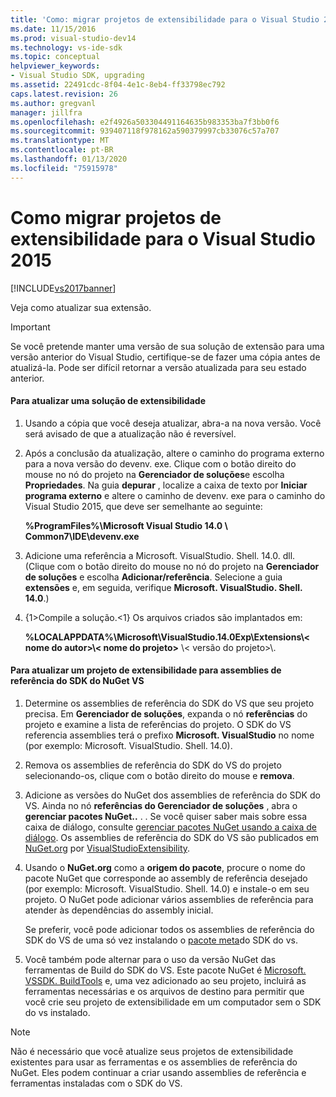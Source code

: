 ```yaml
---
title: 'Como: migrar projetos de extensibilidade para o Visual Studio 2015 | Microsoft Docs'
ms.date: 11/15/2016
ms.prod: visual-studio-dev14
ms.technology: vs-ide-sdk
ms.topic: conceptual
helpviewer_keywords:
- Visual Studio SDK, upgrading
ms.assetid: 22491cdc-8f04-4e1c-8eb4-ff33798ec792
caps.latest.revision: 26
ms.author: gregvanl
manager: jillfra
ms.openlocfilehash: e2f4926a503304491164635b983353ba7f3bb0f6
ms.sourcegitcommit: 939407118f978162a590379997cb33076c57a707
ms.translationtype: MT
ms.contentlocale: pt-BR
ms.lasthandoff: 01/13/2020
ms.locfileid: "75915978"
---
```

# <a name="how-to-migrate-extensibility-projects-to-visual-studio-2015"></a>Como migrar projetos de extensibilidade para o Visual Studio 2015
[!INCLUDE[vs2017banner](../includes/vs2017banner.md)]

Veja como atualizar sua extensão.  
  
> [!IMPORTANT]
> Se você pretende manter uma versão de sua solução de extensão para uma versão anterior do Visual Studio, certifique-se de fazer uma cópia antes de atualizá-la. Pode ser difícil retornar a versão atualizada para seu estado anterior.  
  
#### <a name="to-upgrade-an-extensibility-solution"></a>Para atualizar uma solução de extensibilidade  
  
1. Usando a cópia que você deseja atualizar, abra-a na nova versão. Você será avisado de que a atualização não é reversível.  
  
2. Após a conclusão da atualização, altere o caminho do programa externo para a nova versão do devenv. exe. Clique com o botão direito do mouse no nó do projeto na **Gerenciador de soluções**e escolha **Propriedades**. Na guia **depurar** , localize a caixa de texto por **Iniciar programa externo** e altere o caminho de devenv. exe para o caminho do Visual Studio 2015, que deve ser semelhante ao seguinte:  
  
     **%ProgramFiles%\Microsoft Visual Studio 14.0 \ Common7\IDE\devenv.exe**  
  
3. Adicione uma referência a Microsoft. VisualStudio. Shell. 14.0. dll. (Clique com o botão direito do mouse no nó do projeto na **Gerenciador de soluções** e escolha **Adicionar/referência**. Selecione a guia **extensões** e, em seguida, verifique **Microsoft. VisualStudio. Shell. 14.0**.)  
  
4. {1&gt;Compile a solução.&lt;1} Os arquivos criados são implantados em:  
  
     **%LOCALAPPDATA%\Microsoft\VisualStudio.14.0Exp\Extensions\\< nome do autor\>\\< nome do projeto\>** \\< versão do projeto\>\\.  
  
#### <a name="to-update-an-extensibility-project-to-nuget-vs-sdk-reference-assemblies"></a>Para atualizar um projeto de extensibilidade para assemblies de referência do SDK do NuGet VS  
  
1. Determine os assemblies de referência do SDK do VS que seu projeto precisa.  Em **Gerenciador de soluções**, expanda o nó **referências** do projeto e examine a lista de referências do projeto.  O SDK do VS referencia assemblies terá o prefixo **Microsoft. VisualStudio** no nome (por exemplo: Microsoft. VisualStudio. Shell. 14.0).  
  
2. Remova os assemblies de referência do SDK do VS do projeto selecionando-os, clique com o botão direito do mouse e **remova**.  
  
3. Adicione as versões do NuGet dos assemblies de referência do SDK do VS.  Ainda no nó **referências do Gerenciador de soluções** , abra o **gerenciar pacotes NuGet..** . .  Se você quiser saber mais sobre essa caixa de diálogo, consulte [gerenciar pacotes NuGet usando a caixa de diálogo](/nuget/consume-packages/install-use-packages-visual-studio). Os assemblies de referência do SDK do VS são publicados em [NuGet.org](https://www.nuget.org/) por [VisualStudioExtensibility](https://www.nuget.org/profiles/VisualStudioExtensibility).  
  
4. Usando o **NuGet.org** como a **origem do pacote**, procure o nome do pacote NuGet que corresponde ao assembly de referência desejado (por exemplo: Microsoft. VisualStudio. Shell. 14.0) e instale-o em seu projeto.  O NuGet pode adicionar vários assemblies de referência para atender às dependências do assembly inicial.  
  
     Se preferir, você pode adicionar todos os assemblies de referência do SDK do VS de uma só vez instalando o [pacote meta](https://www.nuget.org/packages/VSSDK_Reference_Assemblies)do SDK do vs.  
  
5. Você também pode alternar para o uso da versão NuGet das ferramentas de Build do SDK do VS. Este pacote NuGet é [Microsoft. VSSDK. BuildTools](https://www.nuget.org/packages/Microsoft.VSSDK.BuildTools) e, uma vez adicionado ao seu projeto, incluirá as ferramentas necessárias e os arquivos de destino para permitir que você crie seu projeto de extensibilidade em um computador sem o SDK do vs instalado.  
  
> [!NOTE]
> Não é necessário que você atualize seus projetos de extensibilidade existentes para usar as ferramentas e os assemblies de referência do NuGet.  Eles podem continuar a criar usando assemblies de referência e ferramentas instaladas com o SDK do VS.

